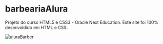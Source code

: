 # barbeariaAlura
Projeto do curso HTML5 e CSS3 - Oracle Next Education.
Este site foi 100% desenvoldido em HTML e CSS.

![aluraBarber](https://user-images.githubusercontent.com/108387147/181419230-70c44b18-88cc-400f-8db3-9c5e2453072b.jpg)
